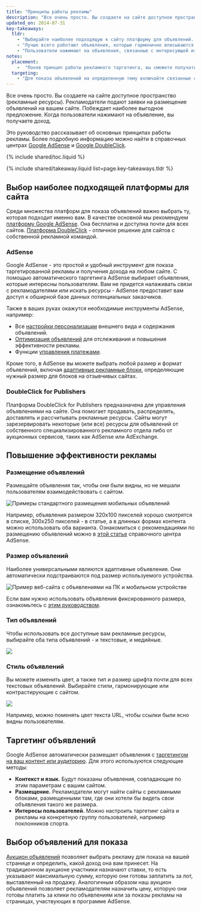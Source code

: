 ```yaml
---
title: "Принципы работы рекламы"
description: "Все очень просто. Вы создаете на сайте доступное пространство (рекламный ресурс). Рекламодатели подают заявки на размещение объявлений на вашем сайте. Побеждает наиболее выгодное предложение. Когда пользователи нажимают на объявление, вы получаете доход."
updated_on: 2014-07-31
key-takeaways:
  tldr: 
    - "Выбирайте наиболее подходящую к сайту платформу для объявлений. В качестве основной платформы мы рекомендуем <a href='http://www.google.com/adsense/start/'>AdSense</a>, а для сайтов с собственной рекламной командой подойдет <a href='http://www.google.com/doubleclick/publishers/'>платформа DoubleClick</a>."
    - "Лучше всего работают объявления, которые гармонично вписываются в сайт. Их цветовая гамма, содержание, размер и место размещения влияют на впечатления пользователей." 
    - "Пользователи нажимают на объявления, связанные с интересующей их темой."
notes:
  placement:
    -  "Поняв принцип работы рекламного таргетинга, вы сможете получать максимальную прибыль."
  targeting:
    - "Для показа объявлений на определенную тему включайте связанные с ней предложения и параграфы."
---
```


<p class="intro">
  Все очень просто. Вы создаете на сайте доступное пространство (рекламные ресурсы). Рекламодатели подают заявки на размещение объявлений на вашем сайте. Побеждает наиболее выгодное предложение. Когда пользователи нажимают на объявление, вы получаете доход.
</p>

Это руководство рассказывает об основных принципах работы рекламы. Более подробную информацию можно найти в справочных центрах <a href="https://support.google.com/adsense/answer/181947">Google AdSense</a> и <a href="https://support.google.com/dfp_sb/?utm_medium=et&utm_source=dfp_sb_support_tab&utm_campaign=dfp_sb#topic=13148">Google DoubleClick</a>.

{% include shared/toc.liquid %}

{% include shared/takeaway.liquid list=page.key-takeaways.tldr %}

## Выбор наиболее подходящей платформы для сайта

Среди множества платформ для показа объявлений важно выбрать ту, которая подходит именно вам. В качестве основной мы рекомендуем [платформу Google AdSense](http://www.google.com/adsense/start/). Она бесплатна и доступна почти для всех сайтов. [Платформа DoubleClick](https://www.google.com/doubleclick/publishers/) - отличное решение для сайтов с собственной рекламной командой.

### AdSense

Google AdSense - это простой и удобный инструмент для показа таргетированной рекламы и получения дохода на любом сайте. С помощью автоматического таргетинга AdSense выбирает объявления, которые интересны пользователям.  Вам не придется налаживать связи с рекламодателями или искать ресурсы - AdSense предоставит вам доступ к обширной базе данных потенциальных заказчиков.

Также в ваших руках окажутся необходимые инструменты AdSense, например:

* Все [настройки персонализации](https://support.google.com/adsense/answer/160374) внешнего вида и содержания объявлений.
* [Оптимизация объявлений](https://support.google.com/adsense/answer/2973289) для отслеживания и повышения эффективности рекламы.
* Функции [управления платежами](https://support.google.com/adsense/answer/2569265).

Кроме того, в AdSense вы можете выбрать любой размер и формат объявлений, включая [адаптивные рекламные блоки](https://support.google.com/adsense/answer/3213689), определяющие нужный размер для блоков на отзывчивых сайтах.


### DoubleClick for Publishers

Платформа DoubleClick for Publishers предназначена для управления объявлениями на сайте. Она помогает продавать, распределять, доставлять и рассчитывать рекламные ресурсы. Сайты могут зарезервировать некоторые (или все) ресурсы для объявлений от собственного специализированного рекламного отдела либо от аукционных сервисов, таких как AdSense или AdExchange.

## Повышение эффективности рекламы

### Размещение объявлений
Размещайте объявления так, чтобы они были видны, но не мешали пользователям взаимодействовать с сайтом. 

<img src="images/mobile_ads_placement.png" alt="Примеры стандартного размещения мобильных объявлений">

Например, объявления размером 320х100 пикселей хорошо смотрятся в списке, 300х250 пикселей - в статье, а в длинных формах контента можно использовать оба варианта.  Ознакомиться с рекомендациями по размещению объявлений можно в [этой статье](https://support.google.com/adsense/answer/1282097) справочного центра AdSense. 

### Размер объявлений
Наиболее универсальными являются адаптивные объявления. Они автоматически подстраиваются под размер используемого устройства. 

<img src="images/ad-ss-600.png" 
  srcset="images/ad-ss-1200.png 1200w, 
          images/ad-ss-900.png 900w,
          images/ad-ss-600.png 600w, 
          images/ad-ss-300.png 300w" 
  alt="Пример веб-сайта с объявлениями на ПК и мобильном устройстве">

Если вам нужно использовать объявления фиксированного размера, ознакомьтесь с [этим руководством](https://support.google.com/adsense/answer/6002621).


### Тип объявлений
Чтобы использовать все доступные вам рекламные ресурсы, выбирайте оба типа объявлений - и текстовые, и медийные.

<img src="images/mobileimage.png">

### Стиль объявлений
Вы можете изменить цвет, а также тип и размер шрифта почти для всех текстовых объявлений. Выбирайте стили, гармонирующие или контрастирующие с сайтом. 

<img src="images/mobiletext_withcolor.png">

Например, можно поменять цвет текста URL, чтобы ссылки были ясно видны пользователям.


## Таргетинг объявлений
Google AdSense автоматически размещает объявления с [таргетингом на ваш контент или аудиторию](https://support.google.com/adsense/answer/9713).
Для этого используются следующие методы:

* **Контекст и язык.** Будут показаны объявления, совпадающие по этим параметрам с вашим сайтом.
* **Размещение.** Рекламодатели могут найти сайты с рекламными блоками, размещенными там, где они хотели бы видеть свои объявления такого же размера.
* **Интересы пользователей.** Можно настроить таргетинг сайта и рекламы на конкретную группу пользователей, например поклонников спорта.


## Выбор объявлений для показа
[Аукцион объявлений](https://support.google.com/adsense/answer/160525) позволяет выбрать рекламу для показа на вашей странице и определить, какой доход она вам принесет. На традиционном аукционе участники назначают ставки, то есть указывают максимальную сумму, которую они готовы заплатить за лот, выставленный на продажу. Аналогичным образом наш аукцион объявлений позволяет рекламодателям назначить цену, которую они готовы платить за клики по объявлениям или за показы рекламы на страницах, участвующих в программе AdSense.


